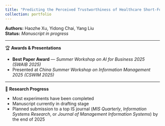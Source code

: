 ```yaml
---
title: "Predicting the Perceived Trustworthiness of Healthcare Short-Form Videos: A Deep Neural Point Process–enhanced Multimodal Learning Approach"
collection: portfolio
---
```


**Authors:** Haozhe Xu, Yidong Chai, Yang Liu  
**Status:** *Manuscript in progress*

---

🏆 **Awards & Presentations**  
- **Best Paper Award** — *Summer Workshop on AI for Business 2025 (SWAIB 2025)*  
- Presented at *China Summer Workshop on Information Management 2025 (CSWIM 2025)*  

---

🧪 **Research Progress**  
- Most experiments have been completed  
- Manuscript currently in drafting stage  
- Planned submission to a top IS journal (*MIS Quarterly*, *Information Systems Research*, or *Journal of Management Information Systems*) by the end of 2025  
